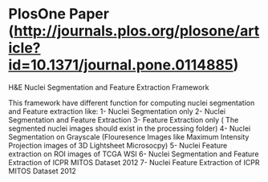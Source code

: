 # PlosOne Paper (http://journals.plos.org/plosone/article?id=10.1371/journal.pone.0114885)
H&E Nuclei Segmentation and Feature Extraction Framework

This framework have different function for computing nuclei segmentation and Feature extraction like:
1- Nuclei Segmentation only
2- Nuclei Segmentation and Feature Extraction 
3- Feature Extraction only ( The segmented nuclei images should exist in the processing folder)
4- Nuclei Segmentation on Grayscale (Flouresence Images like Maximum Intensity Projection images of 3D Lightsheet Microsocpy)
5- Nuclei Feature extraction on ROI images of TCGA WSI
6- Nuclei Segmentation and Feature Extraction of ICPR MITOS Dataset 2012
7- Nuclei Feature Extraction of ICPR MITOS Dataset 2012


